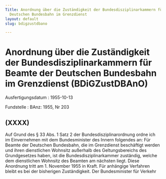 ```yaml
---
Title: Anordnung über die Zuständigkeit der Bundesdisziplinarkammern für Beamte der
  Deutschen Bundesbahn im Grenzdienst
layout: default
slug: bdigzustdbano

---
```


# Anordnung über die Zuständigkeit der Bundesdisziplinarkammern für Beamte der Deutschen Bundesbahn im Grenzdienst (BDiGZustDBAnO)

Ausfertigungsdatum
:   1955-10-13

Fundstelle
:   BAnz: 1955, Nr 203



## (XXXX)

Auf Grund des § 33 Abs. 1 Satz 2 der Bundesdisziplinarordnung ordne
ich im Einvernehmen mit dem Bundesminister des Innern folgendes an:
Für Beamte der Deutschen Bundesbahn, die im Grenzdienst beschäftigt
werden und ihren dienstlichen Wohnsitz außerhalb des Geltungsbereichs
des Grundgesetzes haben, ist die Bundesdisziplinarkammer zuständig,
welche dem dienstlichen Wohnsitz des Beamten am nächsten liegt.
Diese Anordnung tritt am 1. November 1955 in Kraft. Für anhängige
Verfahren bleibt es bei der bisherigen Zuständigkeit.
Der Bundesminister für Verkehr

